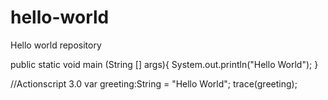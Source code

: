 # hello-world
Hello world repository

public static void main (String [] args){
  System.out.println("Hello World");
}

//Actionscript 3.0
var greeting:String = "Hello World";
trace(greeting);
